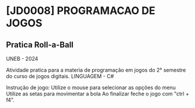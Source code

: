 # [JD0008] PROGRAMACAO DE JOGOS 
Pratica Roll-a-Ball
----

UNEB - 2024

Atividade pratica para a materia de programação em jogos do 2° semestre do curso de jogos digitais.
LINGUAGEM - C# 

Instrução de jogo: 
Utilize o mouse para selecionar as opções do menu
Utilize as setas para movimentar a bola
Ao finalizar feche o jogo com "ctrl + f4".
